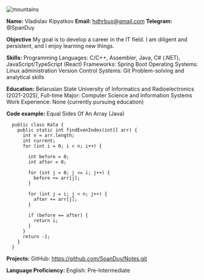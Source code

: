 ![mountains](https://sun9-73.userapi.com/impg/VT_PJsmH9wEdu6QsudIu1jM43WdnEeEEq-0eWw/-AKxFAC_ao0.jpg?size=2560x1438&quality=96&sign=e25ee85839ca720d0181747a1717a82d&type=album)

**Name:** 
Vladislav Kipyatkov
**Email:** 
hdhrbux@gmail.com
**Telegram:** 
@SpanDuy

**Objective**
My goal is to develop a career in the IT field. I am diligent and persistent, and I enjoy learning new things.

**Skills:**
Programming Languages: C/C++, Assembler, Java, C# (.NET), JavaScript/TypeScript (React)
Frameworks: Spring Boot
Operating Systems: Linux administration
Version Control Systems: Git
Problem-solving and analytical skills

**Education:**
Belarusian State University of Informatics and Radioelectronics (2021-2025), Full-time
Major: Computer Science and Information Systems
Work Experience:
None (currently pursuing education)

**Code example:**
Equal Sides Of An Array (Java)
```
  public class Kata {
    public static int findEvenIndex(int[] arr) {
      int n = arr.length;
      int current;
      for (int i = 0; i < n; i++) {
      
        int before = 0;
        int after = 0;
      
        for (int j = 0; j <= i; j++) {
          before += arr[j];
        }
      
        for (int j = i; j < n; j++) {
          after += arr[j];
        }
      
        if (before == after) {
          return i;
        }
      }
      return -1;
    }
  }
```

**Projects:**
GitHub: https://github.com/SpanDuy/Notes.git

**Language Proficiency:**
English: Pre-Intermediate
